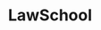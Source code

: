 ---
title: LawSchool
crosslinks:
- lawschooladmissions
- LawSchoolOutlines
- IAmA
- law
- Anki
- thelawschool
- AMAAggregator
- The_Donald
- uwotm8
- laptops
- patentlaw
- FuckChuck
- AskHistorians
- muacjdiscussion
- Drama
- SuggestALaptop
- Marriage
- thinkpad
---